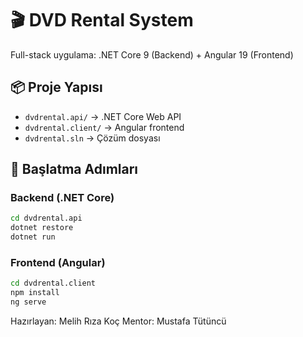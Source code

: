 # 🎬 DVD Rental System

Full-stack uygulama: .NET Core 9 (Backend) + Angular 19 (Frontend)

## 📦 Proje Yapısı

- `dvdrental.api/` → .NET Core Web API
- `dvdrental.client/` → Angular frontend
- `dvdrental.sln` → Çözüm dosyası

## 🚀 Başlatma Adımları

### Backend (.NET Core)
```bash
cd dvdrental.api
dotnet restore
dotnet run
```

### Frontend (Angular)
```bash
cd dvdrental.client
npm install
ng serve
```

Hazırlayan: Melih Rıza Koç
Mentor: Mustafa Tütüncü
